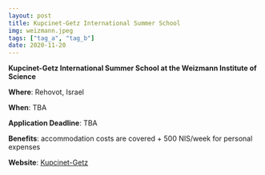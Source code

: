 ```yaml
---
layout: post
title: Kupcinet-Getz International Summer School 
img: weizmann.jpeg
tags: ["tag_a", "tag_b"]
date: 2020-11-20
---
```


**Kupcinet-Getz International Summer School at the Weizmann Institute of Science**

**Where**: Rehovot, Israel  

**When**: TBA

**Application Deadline**: TBA

**Benefits**: accommodation costs are covered + 500 NIS/week for personal expenses

**Website**: [Kupcinet-Getz](https://www.weizmann.ac.il/feinberg/admissions/kupcinet-getz-international-summer-school/about-program-0)


